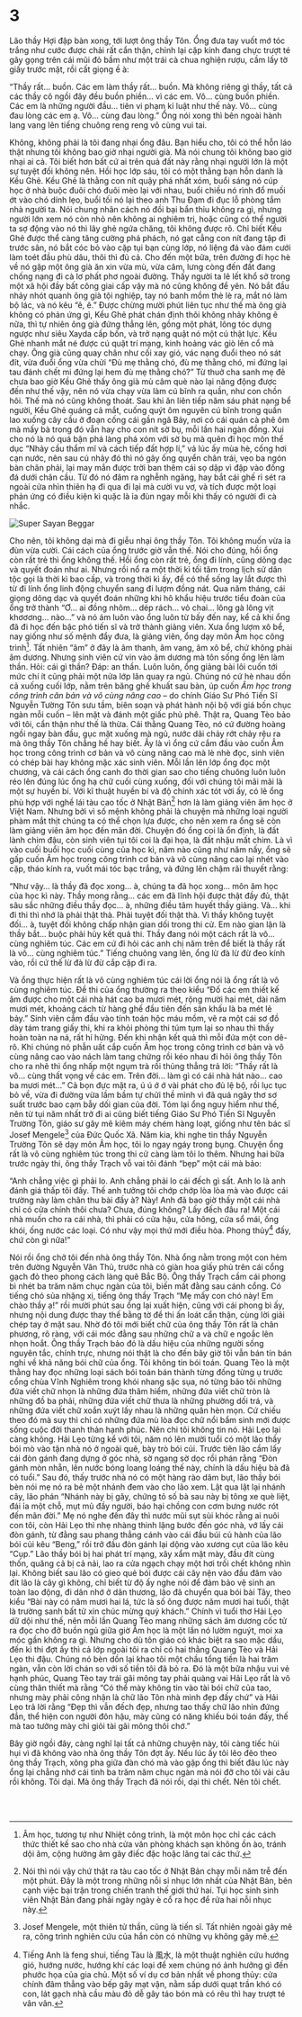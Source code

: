 # 3

Lão thầy Hợi đập bàn xong, tới lượt ông thầy Tôn. Ổng đưa tay vuốt mớ tóc trắng như cước được chải rất cẩn thận, chỉnh lại cặp kính đang chực trượt té gãy gọng trên cái mũi đỏ bầm như một trái cà chua nghiện rượu, cầm lấy tờ giấy trước mặt, rồi cất giọng ề à:

“Thầy rất... buồn. Các em làm thầy rất... buồn. Mà không riêng gì thầy, tất cả các thầy cô ngồi đây đều buồn phiền... vì các em. Vô... cùng buồn phiền. Các em là những người đầu... tiên vi phạm kỉ luật như thế này. Vô... cùng đau lòng các em ạ. Vô... cùng đau lòng.” Ổng nói xong thì bên ngoài hành lang vang lên tiếng chuông reng reng vô cùng vui tai. 

Không, không phải là tôi đang nhại ổng đâu. Bạn hiểu cho, tôi có thể hỗn láo thật nhưng tôi không bao giờ nhại người già. Mà nói chung tôi không bao giờ nhại ai cả. Tôi biết hơn bất cứ ai trên quả đất này rằng nhại người lớn là một sự tuyệt đối không nên. Hồi học lớp sáu, tôi có một thằng bạn hỗn danh là Kều Ghẻ. Kều Ghẻ là thằng con nít quậy phá nhất xóm, buổi sáng nó cúp học ở nhà buộc đuôi chó đuôi mèo lại với nhau, buổi chiều nó rình đổ muối ớt vào chó dính lẹo, buổi tối nó lại theo anh Thu Đạm đi đục lỗ phòng tắm nhà người ta. Nói chung nhân cách nó đồi bại bẩn thỉu không ra gì, nhưng người lớn xem nó còn nhỏ nên không ai nghiêm trị, hoặc cũng có thể người ta sợ động vào nó thì lây ghẻ ngứa chăng, tôi không được rõ. Chỉ biết Kều Ghẻ được thể càng tăng cường phá phách, nó gạt cẳng con nít đang tập đi trước sân, nó bắt cóc bỏ vào cặp tụi bạn cùng lớp, nó liệng đá vào đám cưới làm toét đầu phù dâu, thôi thì đủ cả. Cho đến một bữa, trên đường đi học hè về nó gặp một ông già ăn xin vừa mù, vừa câm, lưng còng đến đất đang chống nạng đi cà lơ phất phơ ngoài đường. Thấy người ta lê lết khổ sở trong một xã hội đầy bất công giai cấp vậy mà nó cũng không để yên. Nó bắt đầu nhảy nhót quanh ông già tội nghiệp, tay nó banh mồm thè lè ra, mắt nó làm bộ lác, và nó kêu “ê, ê.” Được chừng mười phút liên tục như thế mà ông già không có phản ứng gì, Kều Ghẻ phát chán định thôi không nhảy không ê nữa, thì tự nhiên ông già đứng thẳng lên, gồng một phát, lông tóc dựng ngược như siêu Xayda cấp bốn, và trở nạng quật nó một cú thật lực. Kều Ghẻ nhanh mắt né được cú quật trí mạng, kinh hoảng vác giò lên cổ mà chạy. Ông già cũng quay chân như cối xay gió, vác nạng đuổi theo nó sát đít, vừa đuổi ổng vừa chửi “Đù mẹ thằng chó, đù mẹ thằng chó, mi đứng lại tau đánh chết mi đứng lại hem đù mẹ thằng chó?” Từ thuở cha sanh mẹ đẻ chưa bao giờ Kều Ghẻ thấy ông già mù câm què nào lại năng động được đến như thế vậy, nên nó vừa chạy vừa làm cú bĩnh ra quần, như con chồn hôi. Thế mà nó cũng không thoát. Sau khi ăn liên tiếp năm sáu phát nạng bể người, Kều Ghẻ quáng cả mắt, cuống quýt ôm nguyên cú bĩnh trong quần lao xuống cây cầu ở đoạn cống cái gần ngã Bảy, nơi có cái quán cà phê ôm mà mấy bà trong đó vẫn hay cho con nít sờ bụ, mỗi lần hai ngàn đồng. Xui cho nó là nó quá bận phá làng phá xóm với sờ bụ mà quên đi học môn thể dục “Nhảy cầu thẩm mĩ và cách tiếp đất hợp lí,” vả lúc ấy mùa hè, cống hơi cạn nước, nên sau cú nhảy đó thì nó gãy ống quyển chân trái, vẹo ba ngón bàn chân phải, lại may mắn được trời ban thêm cái sọ dập vì đập vào đống đá dưới chân cầu. Từ đó nó đâm ra nghễnh ngãng, hay bắt cái ghế rỉ sét ra ngoài cửa nhìn thiên hạ đi qua đi lại mà cười vu vơ, và tích được một loại phản ứng có điều kiện kì quặc là ỉa đùn ngay mỗi khi thấy có người đi cà nhắc. 

![Super Sayan Beggar](../images/ss-beggar.jpg)

Cho nên, tôi không dại mà đi giễu nhại ông thầy Tôn. Tôi không muốn vừa ỉa đùn vừa cười. Cái cách của ổng trước giờ vẫn thế. Nói cho đúng, hồi ổng còn rất trẻ thì ổng không thế. Hồi ổng còn rất trẻ, ổng đi lính, cũng dõng dạc và quyết đoán như ai. Nhưng rồi nổ ra một thời kì tối tăm trong lịch sử dân tộc gọi là thời kì bao cấp, và trong thời kì ấy, để có thể sống lay lắt được thì từ đi lính ổng linh động chuyển sang đi lượm đồng nát. Qua năm tháng, cái giọng dõng dạc và quyết đoán những khi hô khẩu hiệu trước tiểu đoàn của ổng trở thành “Ơ… ai đồng nhôm… dép rách… vỏ chai… lông gà lông vịt khơơơng… nào…” và nó ám luôn vào ổng luôn từ bấy đến nay, kể cả khi ổng đã đi học đến bậc phó tiến sĩ và trở thành giảng viên. Xưa ổng lượm xô bể, nay giống như số mệnh đẩy đưa, là giảng viên, ổng dạy môn Âm học công trình[^1]. Tất nhiên “âm” ở đây là âm thanh, âm vang, âm xô bể, chứ không phải âm dương. Nhưng sinh viên cứ vin vào âm dương mà tôn sống ổng lên làm thần. Hỏi: cái gì thần? Đáp: an thần. Luôn luôn, ổng giảng bài lôi cuốn tới mức chí ít cũng phải một nửa lớp lăn quay ra ngủ. Chúng nó cứ hè nhau dồn cả xuống cuối lớp, nằm trên băng ghế khuất sau bàn, úp cuốn _Âm học trong công trình căn bản và vô cùng nâng cao_ – do chính Giáo Sư Phó Tiến Sĩ Nguyễn Tường Tôn sưu tầm, biên soạn và phát hành nội bộ với giá bốn chục ngàn mỗi cuốn – lên mặt và đánh một giấc phủ phê. Thật ra, Quang Tèo bảo với tôi, cẩn thận như thế là thừa. Cái thằng Quang Tèo, nó cứ đường hoàng ngồi ngay bàn đầu, gục mặt xuống mà ngủ, nước dãi chảy rớt chảy rệu ra mà ông thầy Tôn chẳng hề hay biết. Ấy là vì ổng cứ cắm đầu vào cuốn Âm học trong công trình cơ bản và vô cùng nâng cao mà lè nhè đọc, sinh viên có chép bài hay không mặc xác sinh viên. Mỗi lần lên lớp ổng đọc một chương, và cái cách ổng canh đo thời gian sao cho tiếng chuông luôn luôn réo lên đúng lúc ổng hạ chữ cuối cùng xuống, đối với chúng tôi mãi mãi là một sự huyền bí. Với kĩ thuật huyền bí và độ chính xác tót vời ấy, có lẽ ổng phù hợp với nghề lái tàu cao tốc ở Nhật Bản[^2] hơn là làm giảng viên âm học ở Việt Nam. Nhưng bởi vì số mệnh không phải là chuyện mà những loại người phàm mắt thịt chúng ta có thể chọn lựa được, cho nên xem ra ổng sẽ còn làm giảng viên âm học đến mãn đời. Chuyện đó ổng coi là ổn định, là đất lành chim đậu, còn sinh viên tụi tôi coi là đại họa, là đất nhậu mất chim. Là vì vào cuối buổi học cuối cùng của học kì, năm nào cũng như năm nấy, ổng sẽ gấp cuốn Âm học trong công trình cơ bản và vô cùng nâng cao lại nhét vào cặp, tháo kính ra, vuốt mái tóc bạc trắng, và đứng lên chậm rãi thuyết rằng:

“Như vậy… là thầy đã đọc xong... à, chúng ta đã học xong… môn âm học của học kì này. Thầy mong rằng… các em đã lĩnh hội được thật đầy đủ, thật sâu sắc những điều thầy đọc... à, những điều tâm huyết thầy giảng. Và… khi đi thi thì nhớ là phải thật thà. Phải tuyệt đối thật thà. Vì thầy không tuyệt đối... à, tuyệt đối không chấp nhận gian dối trong thi cử. Em nào gian lận là thầy bắt… buộc phải hủy kết quả thi. Thầy đang nói một cách rất là vô... cùng nghiêm túc. Các em cứ đi hỏi các anh chị năm trên để biết là thầy rất là vô... cùng nghiêm túc.” Tiếng chuông vang lên, ổng lừ đà lừ đừ đeo kính vào, rồi cứ thế lừ đà lừ đừ cắp cặp đi ra. 

Và ổng thực hiện rất là vô cùng nghiêm túc cái lời ổng nói là ổng rất là vô cùng nghiêm túc. Đề thi của ổng thường ra theo kiểu “Đố các em thiết kế âm được cho một cái nhà hát cao ba mươi mét, rộng mười hai mét, dài năm mươi mét, khoảng cách từ hàng ghế đầu tiên đến sân khấu là ba mét lẻ bảy.” Sinh viên cắm đầu vào tính toán hộc máu mồm, vẽ ra một cái sơ đồ dày tám trang giấy thi, khi ra khỏi phòng thi túm tụm lại so nhau thì thấy hoàn toàn na ná, rất hí hửng. Đến khi nhận kết quả thì mỗi đứa một con dê-rô. Khi chúng nó phẫn uất cắp cuốn Âm học trong công trình cơ bản và vô cùng nâng cao vào nách làm tang chứng rồi kéo nhau đi hỏi ông thầy Tôn cho ra nhẽ thì ổng nhấp một ngụm trà rồi thủng thẳng trả lời: “Thầy rất là vô... cùng thất vọng về các em. Trên đời... làm gì có cái nhà hát nào... cao ba mươi mét...” Cả bọn đực mặt ra, ú ú ớ ớ vài phát cho đủ lệ bộ, rồi lục tục bỏ về, vừa đi đường vừa lầm bầm tự chửi thề mình vì đã quá ngây thơ sơ suất trước bao cạm bẫy dối gian của đời. Tóm lại ổng nguy hiểm như thế, nên từ tụi năm nhất trở đi ai cũng biết tiếng Giáo Sư Phó Tiến Sĩ Nguyễn Trường Tôn, giáo sư gây mê kiêm máy chém hàng loạt, giống như tên bác sĩ Josef Mengele[^3] của Đức Quốc Xã. Năm kia, khi nghe tin thầy Nguyễn Trường Tôn sẽ dạy môn Âm học, tôi lo ngay ngáy trong bụng. Chuyện ổng rất là vô cùng nghiêm túc trong thi cử càng làm tôi lo thêm. Nhưng hai bữa trước ngày thi, ông thầy Trạch vỗ vai tôi đánh “bẹp” một cái mà bảo: 

“Anh chẳng việc gì phải lo. Anh chẳng phải lo cái đếch gì sất. Anh lo là anh đánh giá thấp tôi đấy. Thế anh tưởng tôi chớp chớp lòa lòa mà vào được cái trường này làm chân thu bài đấy à? Này! Anh đã bao giờ thấy một cái nhà chỉ có cửa chính thôi chưa? Chưa, đúng không? Lấy đếch đâu ra! Một cái nhà muốn cho ra cái nhà, thì phải có cửa hậu, cửa hông, cửa sổ mái, ống khói, ống nước các loại. Có như vậy mọi thứ mới điều hòa. Phong thủy[^4] đấy, chứ còn gì nữa!”

Nói rồi ổng chở tôi đến nhà ông thầy Tôn. Nhà ổng nằm trong một con hẻm trên đường Nguyễn Văn Thủ, trước nhà có giàn hoa giấy phủ trên cái cổng gạch đỏ theo phong cách làng quê Bắc Bộ. Ông thầy Trạch cầm cái phong bì nhét ba trăm năm chục ngàn của tôi, biến mất đằng sau cánh cổng. Có tiếng chó sủa nhặng xị, tiếng ông thầy Trạch “Mẹ mấy con chó này! Em chào thầy ạ!” rồi mười phút sau ổng lại xuất hiện, cũng với cái phong bì ấy, nhưng nội dung được thay thế bằng tờ đề thi ấn loát cẩn thận, cùng lời giải chép tay ở mặt sau. Nhờ đó tôi mới biết chữ của ông thầy Tôn rất là chân phương, rõ ràng, với cái móc đằng sau những chữ a và chữ e ngoắc lên nhọn hoắt. Ông thầy Trạch bảo đó là dấu hiệu của những người sống nguyên tắc, chính trực, nhưng nói thật là cho đến bây giờ tôi vẫn bán tín bán nghi về khả năng bói chữ của ổng. Tôi không tin bói toán. Quang Tèo là một thằng hay đọc những loại sách bói toán bán thành từng đống từng ụ trước cổng chùa Vĩnh Nghiêm trong khói nhang sặc sụa, nó từng bảo tôi những đứa viết chữ nhọn là những đứa thâm hiểm, những đứa viết chữ tròn là những đồ ba phải, những đứa viết chữ thưa là những phường dối trá, và những đứa viết chữ xoắn xuýt lấy nhau là những quân hèn mọn. Cứ chiếu theo đó mà suy thì chỉ có những đứa mù lòa đọc chữ nổi bẩm sinh mới được sống cuộc đời thanh thản hạnh phúc. Nên chi tôi không tin nó. Hải Lẹo lại càng không. Hải Lẹo từng kể với tôi, năm nó lên mười tuổi có một lão thầy bói mò vào tận nhà nó ở ngoài quê, bày trò bói củi. Trước tiên lão cầm lấy cái đòn gánh đang dựng ở góc nhà, sờ ngang sờ dọc rồi phán rằng “Đòn gánh mòn nhẵn, lên nước bóng loang loáng thế này, chính là dấu hiệu bà đã có tuổi.” Sau đó, thấy trước nhà nó có một hàng rào dâm bụt, lão thầy bói bèn nói mẹ nó ra bẻ một nhánh đem vào cho lão xem. Lật qua lật lại nhánh cây, lão phán “Nhánh này bị gãy, chứng tỏ số bà sau này bị tông xe què liệt, đái ỉa một chỗ, mụt mủ đầy người, báo hại chồng con cơm bưng nước rót đến mãn đời.” Mẹ nó nghe đến đây thì nước mũi sụt sùi khóc rằng ai nuôi con tôi, còn Hải Lẹo thì nhẹ nhàng thinh lặng bước đến góc nhà, vớ lấy cái đòn gánh, từ đằng sau phang thẳng cánh vào cái đầu búi củ hành của lão bói củi kêu “Beng,” rồi trở đầu đòn gánh lại dộng vào xương cụt của lão kêu “Cụp.” Lão thầy bói bị hai phát trí mạng, xây xẩm mặt mày, đầu đít cùng thốn, quăng cả bị cả nải, lao ra cửa ngạch chạy một hơi trối chết không nhìn lại. Không biết sau lão có gieo quẻ bói được cái cây nện vào đầu đâm vào đít lão là cây gì không, chỉ biết từ độ ấy nghe nói để đảm bảo vệ sinh an toàn lao động, đi dân nhớ ở dân thương, lão đã chuyển qua bói bài Tây, theo kiểu “Bài này có năm mươi hai lá, tức là số ông được năm mươi hai tuổi, thật là trường sanh bất tử xin chúc mừng quý khách.” Chính vì tuổi thơ Hải Lẹo dữ dội như thế, nên mỗi lần Quang Tèo mang những sách âm dương cốc tử ra đọc cho đỡ buồn ngủ giữa giờ Âm học là một lần nó lườm nguýt, moi xa móc gần không ra gì. Nhưng cho dù tôn giáo có khác biệt ra sao mặc dầu, đến kì thi đợt ấy thì cả lớp ngoài tôi ra chỉ có hai thằng Quang Tèo và Hải Lẹo thi đậu. Chúng nó bèn dồn lại khao tôi một chầu tổng tiền là hai trăm ngàn, vẫn còn lời chán so với số tiền tôi đã bỏ ra. Đó là một bữa nhậu vui vẻ hạnh phúc, Quang Tèo tay trái gãi mông tay phải quàng vai Hải Lẹo rất là vô cùng thân thiết mà rằng “Có thể mày không tin vào tài bói chữ của tao, nhưng mày phải công nhận là chữ lão Tôn nhà mình đẹp đấy chứ” và Hải Lẹo trả lời rằng “Đẹp thì vẫn đếch đẹp, nhưng tao thấy chữ lão nhìn đứng đắn, thể hiện con người đôn hậu, mày cũng có năng khiếu bói toán đấy, thế mà tao tưởng mày chỉ giỏi tài gãi mông thôi chớ.”

Bây giờ ngồi đây, càng nghĩ lại tất cả những chuyện này, tôi càng tiếc hùi hụi vì đã không vào nhà ông thầy Tôn đợt ấy. Nếu lúc ấy tôi lẽo đẽo theo ông thầy Trạch, xông pha giữa đàn chó mà vào gặp ổng thì biết đâu lúc này ổng lại chẳng nhớ cái tình ba trăm năm chục ngàn mà nói đỡ cho tôi vài câu rồi không. Tôi dại. Mà ông thầy Trạch đã nói rồi, dại thì chết. Nên tôi chết. 

<br><br>

[^1]: Âm học, tương tự như Nhiệt công trình, là một môn học chỉ các cách thức thiết kế sao cho nhà cửa văn phòng khách sạn không ồn ào, tránh dội âm, cộng hưởng âm gây điếc đặc hoặc lãng tai các thứ.
[^2]: Nói thì nói vậy chứ thật ra tàu cao tốc ở Nhật Bản chạy mỗi năm trễ đến một phút. Đây là một trong những nỗi sỉ nhục lớn nhất của Nhật Bản, bên cạnh việc bại trận trong chiến tranh thế giới thứ hai. Tụi học sinh sinh viên Nhật Bản đang phải ngày ngày è cổ ra học để rửa hai nỗi nhục này.
[^3]: Josef Mengele, một thiên tử thần, cũng là tiến sĩ. Tất nhiên ngoài gây mê ra, công trình nghiên cứu của hắn còn có những vụ không gây mê.
[^4]: Tiếng Anh là feng shui, tiếng Tàu là 風水, là một thuật nghiên cứu hướng gió, hướng nước, hướng khí các loại để xem chúng nó ảnh hưởng gì đến phước họa của gia chủ. Một số ví dụ cơ bản nhất về phong thủy: cửa chính đâm thẳng vào bếp gây mạt vận, nằm sấp dưới quạt trần khó có con, lát gạch nhà cầu màu đỏ dễ gây táo bón mà có rêu thì hay trượt té vân vân.
